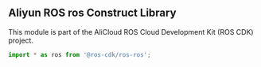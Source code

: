 ## Aliyun ROS ros Construct Library

This module is part of the AliCloud ROS Cloud Development Kit (ROS CDK) project.

```ts
import * as ros from '@ros-cdk/ros-ros';
```